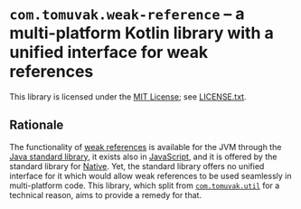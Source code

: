 # `com.tomuvak.weak-reference` – a multi-platform Kotlin library with a unified interface for weak references
This library is licensed under the [MIT License](https://en.wikipedia.org/wiki/MIT_License);
see [LICENSE.txt](LICENSE.txt).

## Rationale
The functionality of [weak references](https://en.wikipedia.org/wiki/Weak_reference) is available for the JVM through
the [Java standard library](https://docs.oracle.com/javase/8/docs/api/java/lang/ref/WeakReference.html), it exists also
in [JavaScript](https://developer.mozilla.org/en-US/docs/Web/JavaScript/Reference/Global_Objects/WeakRef), and it is
offered by the standard library for
[Native](https://kotlinlang.org/api/latest/jvm/stdlib/kotlin.native.ref/-weak-reference/).
Yet, the standard library offers no unified interface for it which would allow weak references to be used seamlessly in
multi-platform code.
This library, which split from [`com.tomuvak.util`](https://github.com/tomuvak/util) for a technical reason, aims to
provide a remedy for that.
